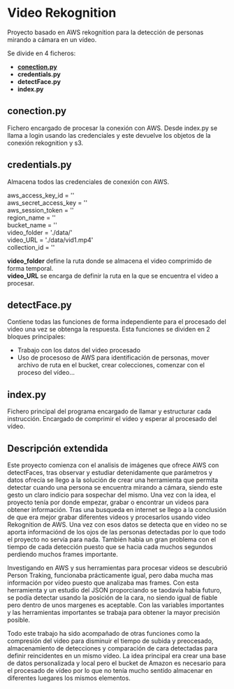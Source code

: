 # Video Rekognition
Proyecto basado en AWS rekognition para la detección de personas mirando a cámara en un vídeo.

Se divide en 4 ficheros:
- **[conection.py](./conection.py)**
- **credentials.py**
- **detectFace.py**
- **index.py**

## conection.py
Fichero encargado de procesar la conexión con AWS.
Desde index.py se llama a login usando las credenciales y este devuelve los objetos de la conexión rekognition y s3.

## credentials.py
Almacena todos las credenciales de conexión con AWS.

aws_access_key_id = '' <br>
aws_secret_access_key = ''<br>
aws_session_token = ''<br>
region_name = ''<br>
bucket_name = ''<br>
video_folder = './data/'<br>
video_URL = './data/vid1.mp4'<br>
collection_id = ''<br>

**video_folder** define la ruta donde se almacena el video comprimido de forma temporal.<br>
**video_URL** se encarga de definir la ruta en la que se encuentra el video a procesar.

## detectFace.py
Contiene todas las funciones de forma independiente para el procesado del video una vez se obtenga la respuesta.
Esta funciones se dividen en 2 bloques principales:
- Trabajo con los datos del video procesado
- Uso de procesoso de AWS para identificación de personas, mover archivo de ruta en el bucket, crear colecciones, comenzar con el proceso del vídeo...

## index.py
Fichero principal del programa encargado de llamar y estructurar cada instrucción.
Encargado de comprimir el vídeo y esperar al procesado del vídeo.

## Descripción extendida
Este proyecto comienza con el analisis de imágenes que ofrece AWS con detectFaces, tras observar y estudiar detenidamente que parámetros y datos ofrecía se llego a la solución de crear una herramienta que permita detectar cuando una persona se encuentra mirando a cámara, siendo este gesto un claro indicio para sospechar del mismo. Una vez con la idea, el proyecto tenía por donde empezar, grabar o encontrar un videos para obtener información. Tras una busqueda en internet se llego a la conclusión de que era mejor grabar diferentes videos y procesarlos usando video Rekognition de AWS. Una vez con esos datos se detecta que en video no se aporta informaciónd de los ojos de las personas detectadas por lo que todo el proyecto no servía para nada. También habia un gran problema con el tiempo de cada detección puesto que se hacia cada muchos segundos perdiendo muchos frames importante.

Investigando en AWS y sus herramientas para procesar videos se descubrió Person Traking, funcionaba prácticamente igual, pero daba mucha mas información por vídeo puesto que analizaba mas frames. Con esta herramienta y un estudio del JSON proporciando se taodavía habia futuro, se podía detectar usando la posición de la cara, no siendo igual de fiable pero dentro de unos margenes es aceptable. Con las variables importantes y las herramientas importantes se trabaja para obtener la mayor precisión posible. 

Todo este trabajo ha sido acompañado de otras funciones como la compresión del video para disminuir el tiempo de subida y preocesado, almacenamiento de detecciones y comparación de cara detectadas para definir reincidentes en un mismo vídeo. La idea principal era crear una base de datos personalizada y local pero el bucket de Amazon es necesario para el procesado de vídeo por lo que no tenía mucho sentido almacenar en diferentes luegares los mismos elementos.

